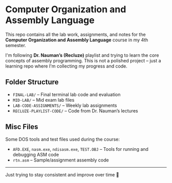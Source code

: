 # Computer Organization and Assembly Language

This repo contains all the lab work, assignments, and notes for the **Computer Organization and Assembly Language** course in my 4th semester.

I'm following **Dr. Nauman’s (Recluze)** playlist and trying to learn the core concepts of assembly programming. This is not a polished project – just a learning repo where I'm collecting my progress and code.

## Folder Structure

- `FINAL-LAB/` – Final terminal lab code and evaluation
- `MID-LAB/` – Mid exam lab files
- `LAB-CODE-ASSIGNMENTS/` – Weekly lab assignments
- `RECLUZE-PLAYLIST-CODE/` – Code from Dr. Nauman’s lectures

## Misc Files

Some DOS tools and test files used during the course:
- `AFD.EXE`, `nasm.exe`, `ndisasm.exe`, `TEST.OBJ` – Tools for running and debugging ASM code
- `rtn.asm` – Sample/assignment assembly code

---

Just trying to stay consistent and improve over time 🚀  
